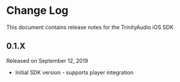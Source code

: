 # Change Log
This document contains release notes for the TrinityAudio iOS SDK

## 0.1.X
Released on September 12, 2019
- Initial SDK version - supports player integration 

